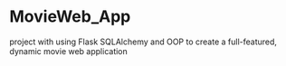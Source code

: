 # MovieWeb_App
project with using Flask SQLAlchemy and OOP to create a full-featured, dynamic movie web application
